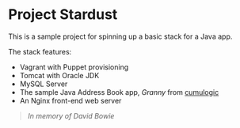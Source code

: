Project Stardust
================

This is a sample project for spinning up a basic stack for a Java app.

The stack features:

* Vagrant with Puppet provisioning
* Tomcat with Oracle JDK
* MySQL Server
* The sample Java Address Book app, *Granny* from [cumulogic](http://www.cumulogic.com/downloads/sample-applications/)
* An Nginx front-end web server


> *In memory of David Bowie*
